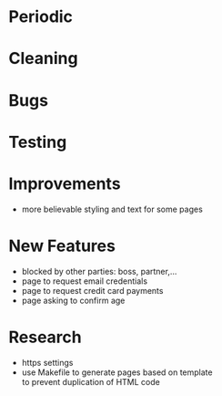 # Periodic

# Cleaning

# Bugs

# Testing

# Improvements
  - more believable styling and text for some pages

# New Features
  - blocked by other parties: boss, partner,...
  - page to request email credentials
  - page to request credit card payments
  - page asking to confirm age

# Research
  - https settings
  - use Makefile to generate pages based on template  
    to prevent duplication of HTML code
